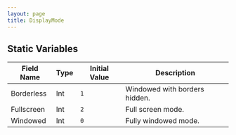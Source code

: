```yaml
---
layout: page
title: DisplayMode
---
```


## Static Variables

| Field Name | Type | Initial Value | Description |
| ------------ | ------ | --------------- | ------------- |
| Borderless | Int | `1` | Windowed with borders hidden. |
| Fullscreen | Int | `2` | Full screen mode. |
| Windowed | Int | `0` | Fully windowed mode. |


